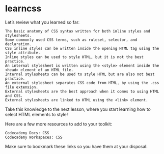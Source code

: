 # learncss
Let’s review what you learned so far:

    The basic anatomy of CSS syntax written for both inline styles and stylesheets.
    Some commonly used CSS terms, such as ruleset, selector, and declaration.
    CSS inline styles can be written inside the opening HTML tag using the style attribute.
    Inline styles can be used to style HTML, but it is not the best practice.
    An internal stylesheet is written using the <style> element inside the <head> element of an HTML file.
    Internal stylesheets can be used to style HTML but are also not best practice.
    An external stylesheet separates CSS code from HTML, by using the .css file extension.
    External stylesheets are the best approach when it comes to using HTML and CSS.
    External stylesheets are linked to HTML using the <link> element.

Take this knowledge to the next lesson, where you start learning how to select HTML elements to style!

Here are a few more resources to add to your toolkit:

    Codecademy Docs: CSS
    Codecademy Workspaces: CSS

Make sure to bookmark these links so you have them at your disposal.
